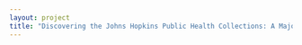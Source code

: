 ```yaml
--- 
layout: project 
title: "Discovering the Johns Hopkins Public Health Collections: A Major Resource for Research, Teaching, and Policy-making" 
---
```



